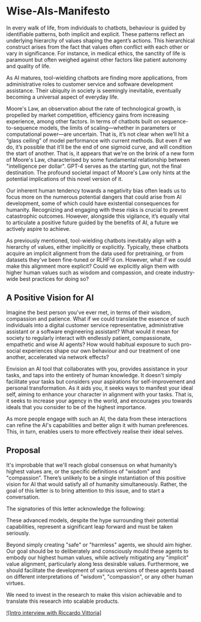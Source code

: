 # Wise-AIs-Manifesto

In every walk of life, from individuals to chatbots, behaviour is guided by identifiable patterns, both implicit and explicit. These patterns reflect an underlying hierarchy of values shaping the agent’s actions. This hierarchical construct arises from the fact that values often conflict with each other or vary in significance. For instance, in medical ethics, the sanctity of life is paramount but often weighed against other factors like patient autonomy and quality of life.

As AI matures, tool-wielding chatbots are finding more applications, from administrative roles to customer service and software development assistance. Their ubiquity in society is seemingly inevitable, eventually becoming a universal aspect of everyday life.

Moore's Law, an observation about the rate of technological growth, is propelled by market competition, efficiency gains from increasing experience, among other factors. In terms of chatbots built on sequence-to-sequence models, the limits of scaling—whether in parameters or computational power—are uncertain. That is, it’s not clear when we’ll hit a “glass ceiling” of model performance with current methods. But even if we do, it’s possible that it’ll be the end of one sigmoid curve, and will condition the start of another. That is, it appears that we're on the brink of a new form of Moore's Law, characterised by some fundamental relationship between "intelligence per dollar". GPT-4 serves as the starting gun, not the final destination. The profound societal impact of Moore's Law only hints at the potential implications of this novel version of it. 

Our inherent human tendency towards a negativity bias often leads us to focus more on the numerous potential dangers that could arise from AI development, some of which could have existential consequences for humanity. Recognizing and engaging with these risks is crucial to prevent catastrophic outcomes. However, alongside this vigilance, it’s equally vital to articulate a positive future guided by the benefits of AI, a future we actively aspire to achieve.

As previously mentioned, tool-wielding chatbots inevitably align with a hierarchy of values, either implicitly or explicitly. Typically, these chatbots acquire an implicit alignment from the data used for pretraining, or from datasets they've been fine-tuned or RLHF'd on. However, what if we could make this alignment more explicit? Could we explicitly align them with higher human values such as wisdom and compassion, and create industry-wide best practices for doing so?

## A Positive Vision for AI
Imagine the best person you've ever met, in terms of their wisdom, compassion and patience. What if we could translate the essence of such individuals into a digital customer service representative, administrative assistant or a software engineering assistant? What would it mean for society to regularly interact with endlessly patient, compassionate, empathetic and wise AI agents? How would habitual exposure to such pro-social experiences shape our own behaviour and our treatment of one another, accelerated via network effects?

Envision an AI tool that collaborates with you, provides assistance in your tasks, and taps into the entirety of human knowledge. It doesn't simply facilitate your tasks but considers your aspirations for self-improvement and personal transformation. As it aids you, it seeks ways to manifest your ideal self, aiming to enhance your character in alignment with your tasks. That is, it seeks to increase your agency in the world, and encourages you towards ideals that you consider to be of the highest importance.

As more people engage with such an AI, the data from these interactions can refine the AI's capabilities and better align it with human preferences. This, in turn, enables users to more effectively realise their ideal selves.

## Proposal
It's improbable that we'll reach global consensus on what humanity’s highest values are, or the specific definitions of "wisdom" and "compassion”. There’s unlikely to be a single instantiation of this positive vision for AI that would satisfy all of humanity simultaneously. Rather, the goal of this letter is to bring attention to this issue, and to start a conversation.

The signatories of this letter acknowledge the following:

These advanced models, despite the hype surrounding their potential capabilities, represent a significant leap forward and must be taken seriously.

Beyond simply creating "safe" or "harmless" agents, we should aim higher. Our goal should be to deliberately and consciously mould these agents to embody our highest human values, while actively mitigating any "implicit" value alignment, particularly along less desirable values. Furthermore, we should facilitate the development of various versions of these agents based on different interpretations of "wisdom", "compassion", or any other human virtues.

We need to invest in the research to make this vision achievable and to translate this research into scalable products.


[![Intro interview with Riccardo Vittoria]](https://youtu.be/bDttLQBbpbo)

